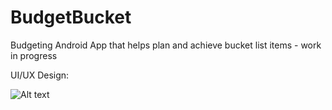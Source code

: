 # BudgetBucket
Budgeting Android App that helps plan and achieve bucket list items - work in progress

UI/UX Design:

![Alt text](https://github.com/saijalsuri/CoffeeNow/blob/master/coffeenow_UI.png)
